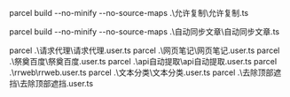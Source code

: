 parcel build --no-minify --no-source-maps .\允许复制\允许复制.ts


parcel build --no-minify --no-source-maps .\自动同步文章\自动同步文章.ts


parcel  .\请求代理\请求代理.user.ts
parcel  .\网页笔记\网页笔记.user.ts
parcel  .\祭奠百度\祭奠百度.user.ts
parcel  .\api自动提取\api自动提取.user.ts
parcel  .\rrweb\rrweb.user.ts
parcel  .\文本分类\文本分类.user.ts
parcel  .\去除顶部遮挡\去除顶部遮挡.user.ts
